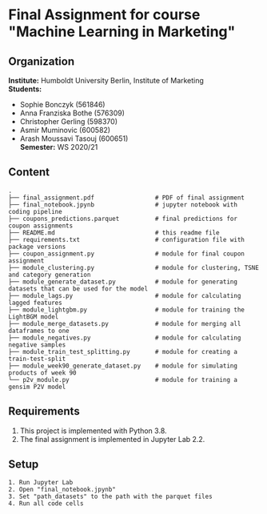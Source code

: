 # Final Assignment for course "Machine Learning in Marketing"


## Organization

__Institute:__ Humboldt University Berlin, Institute of Marketing <br>
__Students:__ 
 - Sophie Bonczyk (561846)
 - Anna Franziska Bothe (576309)
 - Christopher Gerling (598370)
 - Asmir Muminovic (600582)
 - Arash Moussavi Tasouj (600651)<br>
__Semester:__ WS 2020/21 <br>


## Content

```
.
├── final_assignment.pdf                 # PDF of final assignment
├── final_notebook.jpynb                 # jupyter notebook with coding pipeline
├── coupons_predictions.parquet          # final predictions for coupon assignments
├── README.md                            # this readme file
├── requirements.txt                     # configuration file with package versions
├── coupon_assignment.py                 # module for final coupon assignment
├── module_clustering.py                 # module for clustering, TSNE and category generation
├── module_generate_dataset.py           # module for generating datasets that can be used for the model
├── module_lags.py                       # module for calculating lagged features
├── module_lightgbm.py                   # module for training the LightBGM model
├── module_merge_datasets.py             # module for merging all dataframes to one
├── module_negatives.py                  # module for calculating negative samples
├── module_train_test_splitting.py       # module for creating a train-test-split
├── module_week90_generate_dataset.py    # module for simulating products of week 90
└── p2v_module.py                        # module for training a gensim P2V model
```


## Requirements

1. This project is implemented with Python 3.8.
2. The final assignment is implemented in Jupyter Lab 2.2.


## Setup
```
1. Run Jupyter Lab
2. Open "final_notebook.jpynb"
3. Set "path_datasets" to the path with the parquet files
4. Run all code cells
```

